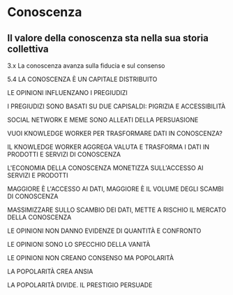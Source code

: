 # Conoscenza

## Il valore della conoscenza sta nella sua storia collettiva


3.x La conoscenza avanza sulla fiducia e sul consenso

5.4 LA CONOSCENZA È UN CAPITALE DISTRIBUITO

LE OPINIONI INFLUENZANO I PREGIUDIZI

I PREGIUDIZI SONO BASATI SU DUE CAPISALDI: PIGRIZIA E ACCESSIBILITÀ

SOCIAL NETWORK E MEME SONO ALLEATI DELLA PERSUASIONE

VUOI KNOWLEDGE WORKER PER TRASFORMARE DATI IN CONOSCENZA?

IL KNOWLEDGE WORKER AGGREGA VALUTA E TRASFORMA I DATI IN PRODOTTI E SERVIZI DI CONOSCENZA

L'ECONOMIA DELLA CONOSCENZA MONETIZZA SULL'ACCESSO AI SERVIZI E PRODOTTI

MAGGIORE È L'ACCESSO AI DATI, MAGGIORE È IL VOLUME DEGLI SCAMBI DI CONOSCENZA

MASSIMIZZARE SULLO SCAMBIO DEI DATI, METTE A RISCHIO IL MERCATO DELLA CONOSCENZA

LE OPINIONI NON DANNO EVIDENZE DI QUANTITÀ E CONFRONTO

LE OPINIONI SONO LO SPECCHIO DELLA VANITÀ

LE OPINIONI NON CREANO CONSENSO MA POPOLARITÀ

LA POPOLARITÀ CREA ANSIA

LA POPOLARITÀ DIVIDE. IL PRESTIGIO PERSUADE
